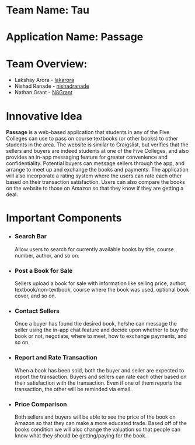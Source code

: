 # Team Name: Tau

# Application Name: **Passage**

# Team Overview:
* Lakshay Arora - [lakarora](https://github.com/lakarora)
* Nishad Ranade - [nishadranade](https://github.com/nishadranade) 
* Nathan Grant - [N8Grant](https://github.com/N8Grant)

# Innovative Idea

**Passage** is a web-based application that students in any of the Five Colleges can use to pass on course textbooks (or other books) to other students in the area. The website is similar to Craigslist, but verifies that the sellers and buyers are indeed students at one of the Five Colleges, and also provides an in-app messaging feature for greater convenience and confidentiality. Potential buyers can message sellers through the app, and arrange to meet up and exchange the books and payments. The application will also incorporate a rating system where the users can rate each other based on their transaction satisfaction. Users can also compare the books on the website to those on Amazon so that they know if they are getting a deal. 

# Important Components

* ### Search Bar
    Allow users to search for currently available books by title, course number, author, and so on.
* ### Post a Book for Sale
    Sellers upload a book for sale with information like selling price, author, textbook/non-textbook, course where the book was used, optional book cover, and so on.
* ### Contact Sellers
    Once a buyer has found the desired book, he/she can message the seller using the in-app chat feature and decide upon whether to buy the book or not, negotiate, where to meet, how to exchange payments, and so on.
* ### Report and Rate Transaction
    When a book has been sold, both the buyer and seller are expected to report the transaction. Buyers and sellers can rate each other based on their satisfaction with the transaction. Even if one of them reports the transaction, the other will be reminded via email. 
* ### Price Comparison
    Both sellers and buyers will be able to see the price of the book on Amazon so that they can make a more educated trade. Based off of the books condition we will also change the valuation so that people can know what they should be getting/paying for the book.

